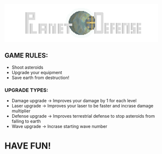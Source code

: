 ![alt text](https://github.com/rockves/PlanetDefense/blob/master/android/assets/Title/game_title.png)

## GAME RULES:
* Shoot asteroids
* Upgrade your equipment
* Save earth from destruction!

### UPGRADE TYPES:
* Damage upgrade -> Improves your damage by 1 for each level
* Laser upgrade -> Improves your laser to be faster and incrase damage multiplier
* Defense upgrade -> Improves terrestrial defense to stop asteroids from falling to earth
* Wave upgrade -> Incrase starting wave number

# HAVE FUN!
